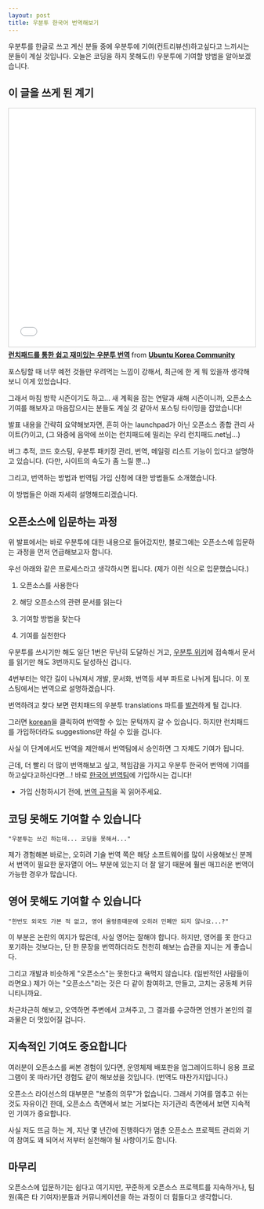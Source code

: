 ```yaml
---
layout: post
title: 우분투 한국어 번역해보기
---
```


우분투를 한글로 쓰고 계신 분들 중에 우분투에 기여(컨트리뷰션)하고싶다고 느끼시는 분들이 계실 것입니다. 오늘은 코딩을 하지 못해도(!) 우분투에 기여할 방법을 알아보겠습니다.

## 이 글을 쓰게 된 계기

<iframe src="//www.slideshare.net/slideshow/embed_code/key/rCaXZ69OdXPEsN" width="595" height="485" frameborder="0" marginwidth="0" marginheight="0" scrolling="no" style="border:1px solid #CCC; border-width:1px; margin-bottom:5px; max-width: 100%;" allowfullscreen> </iframe> <div style="margin-bottom:5px"> <strong> <a href="//www.slideshare.net/UbuntuKorea/ss-76584466" title="런치패드를 통한 쉽고 재미있는 우분투 번역" target="_blank">런치패드를 통한 쉽고 재미있는 우분투 번역</a> </strong> from <strong><a href="https://www.slideshare.net/UbuntuKorea" target="_blank">Ubuntu Korea Community</a></strong> </div>

포스팅할 때 너무 예전 것들만 우려먹는 느낌이 강해서, 최근에 한 게 뭐 있을까 생각해보니 이게 있었습니다.

그래서 마침 방학 시즌이기도 하고... 새 계획을 잡는 연말과 새해 시즌이니까, 오픈소스 기여를 해보자고 마음잡으시는 분들도 계실 것 같아서 포스팅 타이밍을 잡았습니다!

발표 내용을 간략히 요약해보자면, 흔히 아는 launchpad가 아닌 오픈소스 종합 관리 사이트(?)이고,
(그 와중에 음악에 쓰이는 런치패드에 밀리는 우리 런치패드.net님...)

버그 추적, 코드 호스팅, 우분투 패키징 관리, 번역, 메일링 리스트 기능이 있다고 설명하고 있습니다.
(다만, 사이트의 속도가 좀 느릴 뿐...)

그리고, 번역하는 방법과 번역팀 가입 신청에 대한 방법들도 소개했습니다. 

이 방법들은 아래 자세히 설명해드리겠습니다.

## 오픈소스에 입문하는 과정

위 발표에서는 바로 우분투에 대한 내용으로 들어갔지만, 블로그에는 오픈소스에 입문하는 과정을 먼저 언급해보고자 합니다.

우선 아래와 같은 프로세스라고 생각하시면 됩니다.
(제가 이런 식으로 입문했습니다.)

1. 오픈소스를 사용한다

1. 해당 오픈소스의 관련 문서를 읽는다

1. 기여할 방법을 찾는다

1. 기여를 실천한다

우분투를 쓰시기만 해도 일단 1번은 무난히 도달하신 거고, [우분투 위키](https://wiki.ubuntu.com)에 접속해서 문서를 읽기만 해도 3번까지도 달성하신 겁니다.

4번부터는 약간 길이 나눠져서 개발, 문서화, 번역등 세부 파트로 나뉘게 됩니다.
이 포스팅에서는 번역으로 설명하겠습니다.

번역하려고 찾다 보면 런치패드의 우분투 translations 파트를 [발견](https://translations.launchpad.net/ubuntu)하게 될 겁니다.

그러면 [korean](https://translations.launchpad.net/ubuntu/artful/+lang/ko)을 클릭하여 번역할 수 있는 문턱까지 갈 수 있습니다.
하지만 런치패드를 가입하더라도 suggestions만 하실 수 있을 겁니다.

사실 이 단계에서도 번역을 제안해서 번역팀에서 승인하면 그 자체도 기여가 됩니다.

근데, 더 빨리 더 많이 번역해보고 싶고, 책임감을 가지고 우분투 한국어 번역에 기여를 하고싶다고하신다면...! 바로 [한국어 번역팀](https://launchpad.net/~ubuntu-l10n-ko)에 가입하시는 겁니다!

* 가입 신청하시기 전에, [번역 규칙](https://wiki.ubuntu.com/UbuntuKoreanTranslators)을 꼭 읽어주세요.

## 코딩 못해도 기여할 수 있습니다

```
"우분투는 쓰긴 하는데... 코딩을 못해서..."
```

제가 경험해본 바로는, 오히려 기술 번역 쪽은 해당 소프트웨어를 많이 사용해보신 분께서 번역이 필요한 문자열이 어느 부분에 있는지 더 잘 알기 때문에 훨씬 매끄러운 번역이 가능한 경우가 많습니다.

## 영어 못해도 기여할 수 있습니다

```
"한번도 외국도 가본 적 없고, 영어 울렁증때문에 오히려 민폐만 되지 않나요...?"
```

이 부분은 논란의 여지가 많은데, 사실 영어는 잘해야 합니다.
하지만, 영어를 못 한다고 포기하는 것보다는, 단 한 문장을 번역하더라도 천천히 해보는 습관을 지니는 게 좋습니다.

그리고 개발과 비슷하게 "오픈소스"는 못한다고 욕먹지 않습니다.
(일반적인 사람들이라면요.)
제가 아는 "오픈소스"라는 것은 다 같이 참여하고, 만들고, 고치는 공동체 커뮤니티니까요.

차근차근히 해보고, 오역하면 주변에서 고쳐주고, 그 결과를 수긍하면 언젠가 본인의 결과물은 더 멋있어질 겁니다.


## 지속적인 기여도 중요합니다

여러분이 오픈소스를 써본 경험이 있다면, 운영체제 배포판을 업그레이드하니 응용 프로그램이 못 따라가던 경험도 같이 해보셨을 것입니다. (번역도 마찬가지입니다.)

오픈소스 라이선스의 대부분은 "보증의 의무"가 없습니다.
그래서 기여를 멈추고 쉬는 것도 자유이긴 한데, 오픈소스 측면에서 보는 거보다는 자기관리 측면에서 보면 지속적인 기여가 중요합니다.

사실 저도 뜨금 하는 게, 지난 몇 년간에 진행하다가 멈춘 오픈소스 프로젝트 관리와 기여 참여도 꽤 되어서 저부터 실천해야 될 사항이기도 합니다.

## 마무리

오픈소스에 입문하기는 쉽다고 여기지만, 꾸준하게 오픈소스 프로젝트를 지속하거나, 팀원(혹은 타 기여자)분들과 커뮤니케이션을 하는 과정이 더 힘들다고 생각합니다.